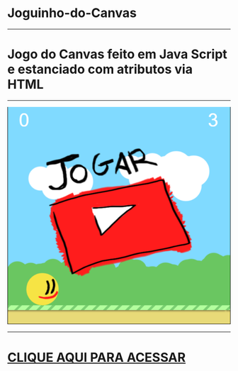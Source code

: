 # Joguinho-do-Canvas

***
# Jogo do Canvas feito em Java Script e estanciado com atributos via HTML 

***

<div align="center">
<img width="1211"src="https://github.com/MaiaraSanto/Joguinho-do-Canvas/blob/main/Canvas.png">
 </div>
 
 ***

# [CLIQUE AQUI PARA ACESSAR](https://maiarasanto.github.io/Joguinho-do-Canvas/)
